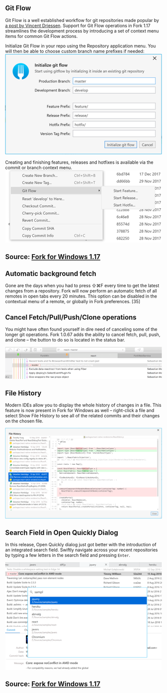 

## Git Flow
Git Flow is a well established workflow for git repositories made popular by [a post by Vincent Driessen](https://nvie.com/posts/a-successful-git-branching-model/). Support for Git Flow operations in Fork 1.17 streamlines the development process by introducing a set of context menu items for common Git Flow actions.

Initialize Git Flow in your repo using the Repository application menu. You will then be able to choose custom branch name prefixes if needed:
![fork-win-1.17--gitflow](/resources/fork-win-1.17-gitflow.png)

Creating and finishing features, releases and hotfixes is available via the commit or branch context menu.
![fork-win-1.17-gitflow-menu](/resources/fork-win-1.17-gitflow-menu.png)


Source: [Fork for Windows 1.17](https://fork.dev/blog/page/4/)
---

## Automatic background fetch
Gone are the days when you had to press ⇧⌘F every time to get the latest changes from a repository. Fork will now perform an automatic fetch of all remotes in open tabs every 20 minutes. This option can be disabled in the contextual menu of a remote, or globally in Fork preferences. [35]

## Cancel Fetch/Pull/Push/Clone operations
You might have often found yourself in dire need of canceling some of the longer git operations. Fork 1.0.67 adds the ability to cancel fetch, pull, push, and clone – the button to do so is located in the status bar.

![fork-1.0.67-cancel.gif](/resources/fork-1.0.67-cancel.gif)


## File History
Modern IDEs allow you to display the whole history of changes in a file. This feature is now present in Fork for Windows as well – right-click a file and select Show File History to see all of the related commits and their changes on the chosen file.

![Fork-Win-1.17-file-history](/resources/fork-win-1.17-file-history.png)

## Search Field in Open Quickly Dialog
In this release, Open Quickly dialog just got better with the introduction of an integrated search field. Swiftly navigate across your recent repositories by typing a few letters in the search field and pressing `Enter`.

![fork-win-1.17-open-quickly](/resources/fork-win-1.17-open-quickly.png)

Source: [Fork for Windows 1.17](https://fork.dev/blog/page/4/)
---

